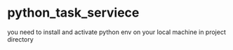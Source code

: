 # python_task_serviece
you need to install and activate python env on your local machine in project directory
